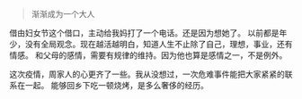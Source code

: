 >渐渐成为一个大人

借由妇女节这个借口，主动给我妈打了一个电话。还是因为想她了。
以前都是年少，没有全局观念。现在越活越明白，知道人生不止除了自己，理想，事业，还有情感。
和父母的感情，需要有规律的维持。因为他也算是感情之一，不是例外。

这次疫情，周家人的心更齐了一些。我从没想过，一次危难事件能把大家紧紧的联系在一起。
能够回乡下吃一顿烧烤，是多么奢侈的经历。
